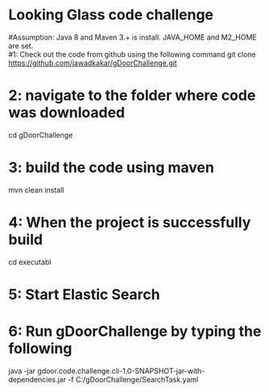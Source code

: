 
# Looking Glass code challenge
#Assumption: Java 8 and Maven 3.+ is install. JAVA_HOME and M2_HOME are set.  
#1: Check out the code from github using the following command
git clone https://github.com/jawadkakar/gDoorChallenge.git
# 2: navigate to the folder where code was downloaded
cd gDoorChallenge
# 3: build the code using maven
mvn clean install
# 4: When the project is successfully build 
 cd executabl
# 5: Start Elastic Search
# 6: Run gDoorChallenge by typing the following
 java -jar gdoor.code.challenge.cli-1.0-SNAPSHOT-jar-with-dependencies.jar -f C:/gDoorChallenge/SearchTask.yaml
 



